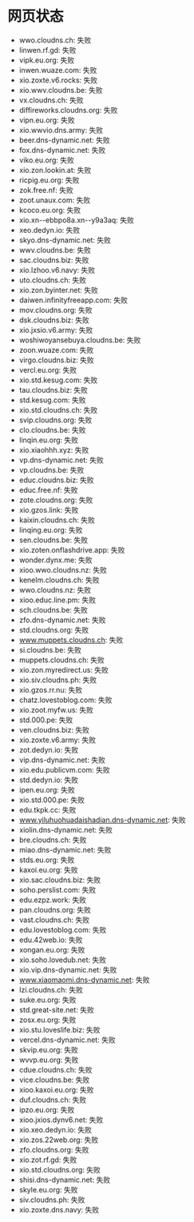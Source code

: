 # 网页状态
- wwo.cloudns.ch: 失败
- linwen.rf.gd: 失败
- vipk.eu.org: 失败
- inwen.wuaze.com: 失败
- xio.zoxte.v6.rocks: 失败
- xio.wwv.cloudns.be: 失败
- vx.cloudns.ch: 失败
- diffireworks.cloudns.org: 失败
- vipn.eu.org: 失败
- xio.wwvio.dns.army: 失败
- beer.dns-dynamic.net: 失败
- fox.dns-dynamic.net: 失败
- viko.eu.org: 失败
- xio.zon.lookin.at: 失败
- ricpig.eu.org: 失败
- zok.free.nf: 失败
- zoot.unaux.com: 失败
- kcoco.eu.org: 失败
- xio.xn--ebbpo8a.xn--y9a3aq: 失败
- xeo.dedyn.io: 失败
- skyo.dns-dynamic.net: 失败
- wwv.cloudns.be: 失败
- sac.cloudns.biz: 失败
- xio.lzhoo.v6.navy: 失败
- uto.cloudns.ch: 失败
- xio.zon.byinter.net: 失败
- daiwen.infinityfreeapp.com: 失败
- mov.cloudns.org: 失败
- dsk.cloudns.biz: 失败
- xio.jxsio.v6.army: 失败
- woshiwoyansebuya.cloudns.be: 失败
- zoon.wuaze.com: 失败
- virgo.cloudns.biz: 失败
- vercl.eu.org: 失败
- xio.std.kesug.com: 失败
- tau.cloudns.biz: 失败
- std.kesug.com: 失败
- xio.std.cloudns.ch: 失败
- svip.cloudns.org: 失败
- clo.cloudns.be: 失败
- linqin.eu.org: 失败
- xio.xiaohhh.xyz: 失败
- vp.dns-dynamic.net: 失败
- vp.cloudns.be: 失败
- educ.cloudns.biz: 失败
- educ.free.nf: 失败
- zote.cloudns.org: 失败
- xio.gzos.link: 失败
- kaixin.cloudns.ch: 失败
- linqing.eu.org: 失败
- sen.cloudns.be: 失败
- xio.zoten.onflashdrive.app: 失败
- wonder.dynx.me: 失败
- xioo.wwo.cloudns.nz: 失败
- kenelm.cloudns.ch: 失败
- wwo.cloudns.nz: 失败
- xioo.educ.line.pm: 失败
- sch.cloudns.be: 失败
- zfo.dns-dynamic.net: 失败
- std.cloudns.org: 失败
- www.muppets.cloudns.ch: 失败
- si.cloudns.be: 失败
- muppets.cloudns.ch: 失败
- xio.zon.myredirect.us: 失败
- xio.siv.cloudns.ph: 失败
- xio.gzos.rr.nu: 失败
- chatz.lovestoblog.com: 失败
- xio.zoot.myfw.us: 失败
- std.000.pe: 失败
- ven.cloudns.biz: 失败
- xio.zoxte.v6.army: 失败
- zot.dedyn.io: 失败
- vip.dns-dynamic.net: 失败
- xio.edu.publicvm.com: 失败
- std.dedyn.io: 失败
- ipen.eu.org: 失败
- xio.std.000.pe: 失败
- edu.tkpk.cc: 失败
- www.yiluhuohuadaishadian.dns-dynamic.net: 失败
- xiolin.dns-dynamic.net: 失败
- bre.cloudns.ch: 失败
- miao.dns-dynamic.net: 失败
- stds.eu.org: 失败
- kaxoi.eu.org: 失败
- xio.sac.cloudns.biz: 失败
- soho.perslist.com: 失败
- edu.ezpz.work: 失败
- pan.cloudns.org: 失败
- vast.cloudns.ch: 失败
- edu.lovestoblog.com: 失败
- edu.42web.io: 失败
- xongan.eu.org: 失败
- xio.soho.lovedub.net: 失败
- xio.vip.dns-dynamic.net: 失败
- www.xiaomaomi.dns-dynamic.net: 失败
- lzi.cloudns.ch: 失败
- suke.eu.org: 失败
- std.great-site.net: 失败
- zosx.eu.org: 失败
- xio.stu.loveslife.biz: 失败
- vercel.dns-dynamic.net: 失败
- skvip.eu.org: 失败
- wvvp.eu.org: 失败
- cdue.cloudns.ch: 失败
- vice.cloudns.be: 失败
- xioo.kaxoi.eu.org: 失败
- duf.cloudns.ch: 失败
- ipzo.eu.org: 失败
- xioo.jxios.dynv6.net: 失败
- xio.xeo.dedyn.io: 失败
- xio.zos.22web.org: 失败
- zfo.cloudns.org: 失败
- xio.zot.rf.gd: 失败
- xio.std.cloudns.org: 失败
- shisi.dns-dynamic.net: 失败
- skyle.eu.org: 失败
- siv.cloudns.ph: 失败
- xio.zoxte.dns.navy: 失败
